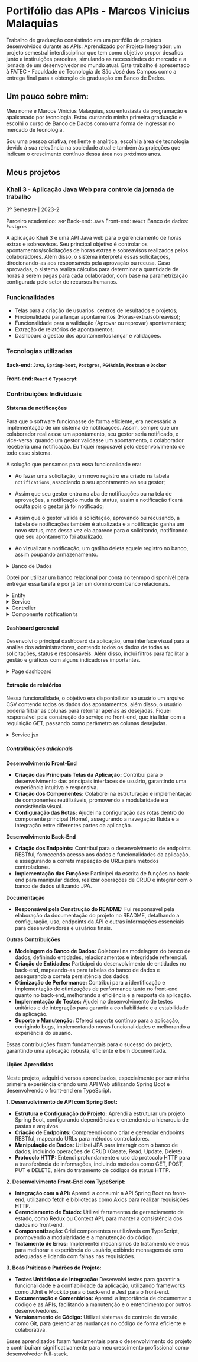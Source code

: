 # Portifólio das APIs - Marcos Vinicius Malaquias

Trabalho de graduação consistindo em um portfólio de projetos desenvolvidos durante as APIs: Aprendizado por Projeto Integrador; um projeto semestral interdisciplinar que tem como objetivo propor desafios junto a instiruições parceiras, simulando as necessidades do mercado e a jornada de um desenvolvedor no mundo atual. Este trabalho é apresentado à FATEC - Faculdade de Tecnologia de São José dos Campos como a entrega final para a obtenção da graduação em Banco de Dados.

## Um pouco sobre mim:

Meu nome é Marcos Vínicius Malaquias, sou entusiasta da programação e apaixonado por tecnologia. Estou cursando minha primeira graduação e escolhi o curso de Banco de Dados como uma forma de ingressar no mercado de tecnologia. 

Sou uma pessoa criativa, resiliente e analítica, escolhi a área de tecnologia devido à sua relevância na sociedade atual e também às projeções que indicam o crescimento contínuo dessa área nos próximos anos.

## Meus projetos

### Khali 3 - Aplicação Java Web para controle da jornada de trabalho

3º Semestre | 2023-2

Parceiro academico: `2RP`
Back-end: `Java`
Front-end: `React`
Banco de dados: `Postgres`

A aplicação Khali 3 é uma API Java web para o gerenciamento de horas extras e sobreavisos. Seu principal objetivo é controlar os apontamentos/solicitações de horas extras e sobreavisos realizados pelos colaboradores. Além disso, o sistema interpreta essas solicitações, direcionando-as aos responsáveis pela aprovação ou recusa. Caso aprovadas, o sistema realiza cálculos para determinar a quantidade de horas a serem pagas para cada colaborador, com base na parametrização configurada pelo setor de recursos humanos.

### Funcionalidades
- Telas para a criação de usuarios. centros de resultados e projetos;
- Fincionalidade para lançar apontamentos (Horas-extra/sobreaviso);
- Funcionalidade para a validação (Aprovar ou reprovar) apontamentos;
- Extração de relatórios de apontamentos;
- Dashboard a gestão dos apontamentos lançar e validações.

### Tecnologias utilizadas

#### Back-end: `Java`, `Spring-boot`, `Postgres`, `PG4Admin`, `Postman` e `Docker`
#### Front-end: `React` e `Typescrpt` 

### Contribuições Individuais

#### Sistema de notificações

Para que o software funcionasse de forma eficiente, era necessário a implementação de um sistema de notificações. Assim, sempre que um colaborador realizasse um apontamento, seu gestor seria notificado, e vice-versa: quando um gestor validasse um apontamento, o colaborador receberia uma notificação. Eu fiquei resposavél pelo desenvolvimento de todo esse sistema.

A solução que pensamos para essa funcionalidade era:

- Ao fazer uma solicitação, um novo registro era criado na tabela `notifications`, associando o seu apontamento ao seu gestor;

- Assim que seu gestor entra na aba de notificações ou na tela de aprovações, a notificação muda de status, assim a notificação ficará oculta pois o gestor já foi notificado;

- Assim que o gestor valida a solicitação, aprovando ou recusando, a tabela de notificações também é atualizada e a notificação ganha um novo status, mas dessa vez ela aparece para o solicitando, notificando que seu apontamento foi atualizado.

- Ao vizualizar a notificação, um gatilho deleta aquele registro no banco, assim poupando armazenamento.

<details>

<summary> Banco de Dados</summary>
<br>

```sql
DROP TABLE IF EXISTS notifications CASCADE;
CREATE TABLE IF NOT EXISTS notifications (
    apt_id INT PRIMARY KEY,
    usr_id integer,
    status boolean DEFAULT false,
    type apt_status DEFAULT 'Pending',
    CONSTRAINT fk_apt_id FOREIGN KEY
    (apt_id) REFERENCES appointments(apt_id),
    CONSTRAINT fk_usr_id FOREIGN KEY
    (usr_id) REFERENCES users(usr_id)
);
```
<br>

</details>

Optei por utilizar um banco relacional por conta do tenmpo disponivél para entregar essa tarefa e por já ter um domino com banco relacionais.

<details>

<summary> Entity </summary>
<br>

```java
@Entity
@Table(name = "notifications")
@AllArgsConstructor
@NoArgsConstructor
@Getter
@Setter
@EqualsAndHashCode
public class Notification {
    @Id
    @GeneratedValue(strategy = GenerationType.IDENTITY)
    @Column(name = "apt_id")
    private Long aptId;

    @ManyToOne
    @JoinColumn(name = "usr_id")
    private User userId;

    @Column(name = "status")
    private boolean status;

    @Enumerated(EnumType.STRING)
    @Column(name = "type")
    private AppointmentStatus type;

```
<br>

</details>

<details>

<summary> Service </summary>
<br>

```java
   @Query(value = "SELECT * FROM appointments a WHERE a.usr_id = :usr_id", nativeQuery = true)
    List<Appointment> findAppointmentByUser(@Param("usr_id") Long userId);

    @Query(value = "select * from appointments where rc_id in ( select rc_id from result_centers where gst_id = :usr_id) and status = 'Pending'", nativeQuery = true)
    List<Appointment> findByManager(@Param("usr_id") Long userId);

    @Query(value = "select * from appointments where rc_id in ( select rc_id from result_centers where gst_id = :usr_id)", nativeQuery = true)
    List<Appointment> findAllByManager(@Param("usr_id") Long userId);

    @Query(value = "update appointments set status = :#{#status.name()} where apt_id = :apt_id returning *", nativeQuery = true)
    Optional<Appointment> updateStatusAppointment(
        @Param("apt_id") Long apt_id,
        @Param("status") AppointmentStatus status
    );

    @Modifying
    @Query(value = "INSERT INTO notifications (apt_id, usr_id, type) VALUES (:aptId, :userId, 'Pending')", nativeQuery = true)
    void insertNotification(@Param("aptId") Long appointmentId, @Param("userId") Long userId);

    @Modifying
    @Query(value = "UPDATE notifications SET type = 'Rejected' WHERE apt_id = :aptId", nativeQuery = true)
    void updateToRejected(@Param("aptId") Long appointmentId);

    @Modifying
    @Query(value = "UPDATE notifications SET type = 'Approved' WHERE apt_id = :aptId", nativeQuery = true)
    void updateToApproved(@Param("aptId") Long appointmentId);

    @Modifying
    @Query(value =
        "UPDATE notifications " +
        "SET status = true " +
        "WHERE usr_id = :usr_id " +
        "AND type IN ('Rejected', 'Approved') " +
        "AND status = false",
        nativeQuery = true)
    void updateStatusToTrueForUser(@Param("usr_id") Long usr_id);

    @Query(value =
        "SELECT COUNT(*) FROM notifications n " +
        "WHERE n.apt_id IN (SELECT a.apt_id FROM appointments a " +
        "WHERE a.rc_id IN (SELECT rc.rc_id FROM result_centers rc WHERE rc.gst_id = :usr_id) " +
        "AND a.status = 'Pending')",
        nativeQuery = true)
    long countPendingNotificationsForManager(@Param("usr_id") Long userId);

    @Query(value =
        "SELECT COUNT(*) FROM notifications WHERE usr_id = :usr_id " +
        "AND status = false AND (type = 'Rejected' OR type = 'Approved')",
        nativeQuery = true)
    long countFalseRejectedOrApprovedNotifications(@Param("usr_id") Long userId);
```

<br>

</details>

<details>

<summary> Contreller </summary>
<br>

```java
  @Transactional
    @PostMapping
    public Appointment createAppointment(@RequestBody Appointment appointment) {
        Appointment savedAppointment = appointmentRepository.save(appointment);
        appointmentRepository.insertNotification(savedAppointment.getId(), savedAppointment.getUser().getId());
        return savedAppointment;
    }

    @Transactional
    @PutMapping("/{id}")
    public Appointment updateAppointment(@PathVariable Long id, @RequestBody Appointment appointmentDetails) {
        Appointment appointment = appointmentRepository.findById(id)

                .orElseThrow(() -> new EntityNotFoundException("Appointment not found with id: " + id));
        appointmentRepository.save(appointmentDetails);

        appointment.setApt_updt(appointmentDetails.getId());
        return appointmentRepository.save(appointment);
    }

    @Transactional
    @PutMapping("/validate/{id}")
    public Appointment updateAppointmentWithStatus(
            @PathVariable Long id,
            @RequestParam(name = "index") int index,
            @RequestParam(name = "feedback") String feedback) throws Exception {
        if (index != 1 && index != 2) {
            throw new Exception("O valor passado deve ser 1 ou 2");
        }
    
        Appointment appointment = appointmentRepository.findById(id)
                .orElseThrow(() -> new EntityNotFoundException("Appointment not found with id: " + id));
    
        AppointmentStatus status = AppointmentStatus.of(index);
        // appointment.setStatus(status);
        appointmentRepository.updateStatusAppointment(id, status);
        appointment.setFeedback(feedback);
        appointment = appointmentRepository.save(appointment);
    
        if (status == AppointmentStatus.Rejected) {
            appointmentRepository.updateToRejected(id);
        } else if (status == AppointmentStatus.Approved) {
            appointmentRepository.updateToApproved(id);
        }
        return appointment;
    }
    

    @GetMapping("/notification/{usr_id}")
    public List<Long> notificationAppointment(@PathVariable Long usr_id) {
        List<Long> notification = new ArrayList<>();
        
        long pendingNotificationsForManager = appointmentRepository.countPendingNotificationsForManager(usr_id);
        notification.add(pendingNotificationsForManager);
        
        long falseRejectedOrApprovedNotifications = appointmentRepository.countFalseRejectedOrApprovedNotifications(usr_id);
        notification.add(falseRejectedOrApprovedNotifications);
        
        return notification;
    }
    
    @Transactional
    @PutMapping("/notification/update/{usr_id}")
    public void updateNotificationsStatusToTrue(@PathVariable Long usr_id) {
        appointmentRepository.updateStatusToTrueForUser(usr_id);
    }
```

<br>

</details>

<details>

<summary> Componente notification ts </summary>
<br>

```ts
import { useState } from 'react';
import { Link } from 'react-router-dom';
import { NotificationItem } from '../services/AppointmentService';

interface NotificationPopUpProps {
    notificationItems: NotificationItem[];
    loadNotifications?: () => void;
}

export default function NotificationPopUp({ notificationItems, loadNotifications }: NotificationPopUpProps) {
    const [collapsed, setCollapsed] = useState(false);
    const [loaded, setLoaded] = useState(false);

    const toggleCollapsed = () => {
        setCollapsed(!collapsed);
        if (!loaded && loadNotifications) {
            loadNotifications();
            setLoaded(true);
        }
    };

    return (
        <div className={`notification ${notificationItems.length === 0 ? 'hidden' : ''}`}>
            <div>
                <button onClick={toggleCollapsed}>
                    {collapsed ? 'Expandir' : 'X'}
                </button>
                {!collapsed && notificationItems.length > 0 && (
                    <ul>
                        {notificationItems.map((item, index) => (
                            <li key={index}>
                                <Link to={item.url}>{item.label}</Link>
                            </li>
                        ))}
                    </ul>
                )}
            </div>
        </div>
    );
}
```

<br>

</details>

#### Dashboard gerencial

Desenvolvi o principal dashboard da aplicação, uma interface visual para a análise dos administradores, contendo todos os dados de todas as solicitações, status e responsáveis. Além disso, inclui filtros para facilitar a gestão e gráficos com alguns indicadores importantes.



<details>

<summary> Page dashboard </summary>
<br>

```ts
import "flatpickr/dist/themes/airbnb.css";
import { useEffect, useState } from 'react';
import BarChartDays from '../components/BarChartDaysOfMonth';
import BarChartHours from '../components/BarChartHoursOfDay';
import Filter from '../components/Filter';
import PieChart from '../components/PieChart';
import { AppointmentSchema } from '../schemas/Appointment';
import { UserSchema } from "../schemas/User";
import { getAppointmentsAdm } from '../services/AppointmentService';
import "../styles/dashboard.css";
import "../styles/filters.css";

interface AppointmentsProps {
    userLoggedIn: UserSchema;
}

export default function Appointments({ userLoggedIn }: AppointmentsProps) {
    const [appointments, setAppointments] = useState<AppointmentSchema[]>([]);
    const [filtered, setFiltered] = useState<AppointmentSchema[]>([]);

    const [filterValues, setFilterValues] = useState<{ [key: string]: any }>({
        "type": "",
        "status": "",
        "client": "",
        "resultCenter": "",
        "project": "",
        "startDate": "",
        "endDate": "",
    });

    const requestAppointments = () => {
        getAppointmentsAdm()
            .then(appointmentsResponse => {
                setAppointments(appointmentsResponse);
                applyFilters(filterValues, appointmentsResponse);
            });
    }

    useEffect(() => {
        requestAppointments();

    }, []);

    const handleFilterChange = (filterType: string, filterValue: any) => {
        // Para datas, garantimos que o formato esteja correto antes de definir no estado
        const formattedDate = filterValue instanceof Date ? filterValue.toLocaleDateString() : filterValue;

        const newFilterValues = { ...filterValues, [filterType]: formattedDate };
        setFilterValues(newFilterValues);
        applyFilters(newFilterValues, appointments);
        console.log(newFilterValues);
    };

    const applyFilters = (filters: { [key: string]: any }, data: AppointmentSchema[]) => {
        const newFiltered = data.filter((appointment) => {
            return Object.keys(filters).every((filterType) => {
                const filterValue = filters[filterType];
                if (filterValue === null || filterValue === undefined || filterValue === '') {
                    return true;
                }
                switch (filterType) {
                    case "type":
                        return appointment.type === filterValue;
                    case "status":
                        return appointment.status === filterValue;
                    case "client":
                        return appointment.client === filterValue;
                    case "resultCenter":
                        return appointment.resultCenter === filterValue;
                    case "project":
                        return appointment.project === filterValue;
                    case "startDate":
                        const filterStartDate = new Date(filterValue);
                        const appointmentStartDate = new Date(appointment.startDate);
                        /* Compare the dates without considering time components */
                        return appointmentStartDate.setHours(0, 0, 0, 0) >= filterStartDate.setHours(0, 0, 0, 0);
                    case "endDate":
                        const filterEndDate = new Date(filterValue);
                        const appointmentEndDate = new Date(appointment.endDate);
                        return appointmentEndDate.setHours(0, 0, 0, 0) <= filterEndDate.setHours(0, 0, 0, 0);
                    default:
                        return true;

                }
            });
        });

        // Atualiza o array filtrado
        setFiltered(newFiltered);
        console.log(newFiltered);
    };

    return (
        <div className="dashabord-admin-page">
            <div className="filters">
                <Filter
                    type="selection"
                    options={[
                        { label: 'Todos', value: '' },
                        { label: 'Hora Extra', value: 'Overtime' },
                        { label: 'Sobreaviso', value: 'OnNotice' },
                    ]}
                    onFilterChange={(value) => handleFilterChange("type", value)}
                />
                <Filter
                    type="selection"
                    options={[
                        { label: 'Todos', value: '' },
                        { label: 'Pendente', value: 'Pending' },
                        { label: 'Aprovados', value: 'Approved' },
                        { label: 'Recusados', value: 'Rejected' },
                    ]}
                    onFilterChange={(value) => handleFilterChange("status", value)}
                />
                <Filter
                    type="availableClients"
                    onFilterChange={(value) => handleFilterChange("client", value)}
                />
                <Filter
                    type="availableResultCenters"
                    onFilterChange={(value) => handleFilterChange("resultCenter", value)}
                    userLoggedIn={userLoggedIn}
                />
                <Filter
                    type="availableProjects"
                    onFilterChange={(value) => handleFilterChange("project", value)}
                />
                <Filter
                    type="date-start"
                    onFilterChange={(value) => handleFilterChange("startDate", value)}
                />
                <Filter
                    type="date-end"
                    onFilterChange={(value) => handleFilterChange("endDate", value)}
                />
            </div>
            <div className="charts-line1">
                <PieChart data={filtered} />
                <BarChartHours data={filtered} />
            </div>
                <div className="charts-line2">
                    <BarChartDays data={filtered} />
            </div>
            </div>
    );
}

```

<br>

</details>

#### Extração de relatórios

Nessa funcionalidade, o objetivo era disponibilizar ao usuário um arquivo CSV contendo todos os dados dos apontamentos, além disso, o usuário poderia filtrar as colunas para retornar apenas as desejadas. Fiquei responsável pela construção do serviço no front-end, que iria lidar com a requisição GET, passando como parâmetro as colunas desejadas.

<details>

<summary> Service jsx</summary>
<br>

```jsx
import axios from 'axios';

const API_URL = 'http://127.0.0.1:8080/csv-export';

export async function getReport(
    camposBoolean: boolean[],
    usrId: number
) {
    const camposBooleanString = camposBoolean.map(value => value.toString()).join(',');

    const params = {
        camposBoolean: camposBooleanString,
        usr_id: usrId,
    };

    try {
        const response = await axios.get(API_URL, { params });
        return response.data;
    } catch (error) {
        console.error('Erro na requisição:', error);
        throw error;
    }
}

```

<br>

</details>

##### Contruibuições adicionais

**Desenvolvimento Front-End**

- **Criação das Principais Telas da Aplicação:** Contribuí para o desenvolvimento das principais interfaces de usuário, garantindo uma experiência intuitiva e responsiva.
- **Criação dos Componentes:** Colaborei na estruturação e implementação de componentes reutilizáveis, promovendo a modularidade e a consistência visual.
- **Configuração das Rotas:** Ajudei na configuração das rotas dentro do componente principal (Home), assegurando a navegação fluida e a integração entre diferentes partes da aplicação.

**Desenvolvimento Back-End**

- **Criação dos Endpoints:** Contribuí para o desenvolvimento de endpoints RESTful, fornecendo acesso aos dados e funcionalidades da aplicação, e assegurando a correta mapeação de URLs para métodos controladores.
- **Implementação das Funções:** Participei da escrita de funções no back-end para manipular dados, realizar operações de CRUD e integrar com o banco de dados utilizando JPA.

**Documentação**

- **Responsável pela Construção do README:** Fui responsável pela elaboração da documentação do projeto no README, detalhando a configuração, uso, endpoints da API e outras informações essenciais para desenvolvedores e usuários finais.

**Outras Contribuições**

- **Modelagem do Banco de Dados:** Colaborei na modelagem do banco de dados, definindo entidades, relacionamentos e integridade referencial.
- **Criação de Entidades:** Participei do desenvolvimento de entidades no back-end, mapeando-as para tabelas do banco de dados e assegurando a correta persistência dos dados.
- **Otimização de Performance:** Contribuí para a identificação e implementação de otimizações de performance tanto no front-end quanto no back-end, melhorando a eficiência e a resposta da aplicação.
- **Implementação de Testes:** Ajudei no desenvolvimento de testes unitários e de integração para garantir a confiabilidade e a estabilidade da aplicação.
- **Suporte e Manutenção:** Ofereci suporte contínuo para a aplicação, corrigindo bugs, implementando novas funcionalidades e melhorando a experiência do usuário.

Essas contribuições foram fundamentais para o sucesso do projeto, garantindo uma aplicação robusta, eficiente e bem documentada.

#### Lições Aprendidas

Neste projeto, adquiri diversos aprendizados, especialmente por ser minha primeira experiência criando uma API Web utilizando Spring Boot e desenvolvendo o front-end em TypeScript.

**1. Desenvolvimento de API com Spring Boot:**  
- **Estrutura e Configuração do Projeto:** Aprendi a estruturar um projeto Spring Boot, configurando dependências e entendendo a hierarquia de pastas e arquivos.
- **Criação de Endpoints:** Compreendi como criar e gerenciar endpoints RESTful, mapeando URLs para métodos controladores.
- **Manipulação de Dados:** Utilizei JPA para interagir com o banco de dados, incluindo operações de CRUD (Create, Read, Update, Delete).
- **Protocolo HTTP:** Entendi profundamente o uso do protocolo HTTP para a transferência de informações, incluindo métodos como GET, POST, PUT e DELETE, além do tratamento de códigos de status HTTP.

**2. Desenvolvimento Front-End com TypeScript:**  
- **Integração com a API:** Aprendi a consumir a API Spring Boot no front-end, utilizando fetch e bibliotecas como Axios para realizar requisições HTTP.
- **Gerenciamento de Estado:** Utilizei ferramentas de gerenciamento de estado, como Redux ou Context API, para manter a consistência dos dados no front-end.
- **Componentização:** Criei componentes reutilizáveis em TypeScript, promovendo a modularidade e a manutenção do código.
- **Tratamento de Erros:** Implementei mecanismos de tratamento de erros para melhorar a experiência do usuário, exibindo mensagens de erro adequadas e lidando com falhas nas requisições.

**3. Boas Práticas e Padrões de Projeto:**  
- **Testes Unitários e de Integração:** Desenvolvi testes para garantir a funcionalidade e a confiabilidade da aplicação, utilizando frameworks como JUnit e Mockito para o back-end e Jest para o front-end.
- **Documentação e Comentários:** Aprendi a importância de documentar o código e as APIs, facilitando a manutenção e o entendimento por outros desenvolvedores.
- **Versionamento de Código:** Utilizei sistemas de controle de versão, como Git, para gerenciar as mudanças no código de forma eficiente e colaborativa.

Esses aprendizados foram fundamentais para o desenvolvimento do projeto e contribuíram significativamente para meu crescimento profissional como desenvolvedor full-stack.